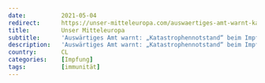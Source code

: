 ```yaml
---
date:          2021-05-04
redirect:      https://unser-mitteleuropa.com/auswaertiges-amt-warnt-katastrophennotstand-beim-impf-vizeweltmeister-chile-trotz-weitgehender-durchimpfung/
title:         Unser Mitteleuropa
subtitle:      'Auswärtiges Amt warnt: „Katastrophennotstand“ beim Impf-Vizeweltmeister Chile trotz weitgehender „Durchimpfung“'
description:   'Auswärtiges Amt warnt: „Katastrophennotstand“ beim Impf-Vize-Weltmeister Chile trotz weitgehender „Durchimpfung“ Wer wissen will, was bei entsprechend hohen „Durchimpfungsraten“ passieren wird, braucht nicht eine Wahrsagerin mit Kristallkugel und seherischen Qualitäten zu befragen. Ein Blick in Länder, die bereits das erreicht haben, was bei uns derzeit als Heilsversprechung von Politkern verbreitet wird, genügt. Über die Lage in […]'
country:       CL
categories:    [Impfung]
tags:          [immunität]
---
```

